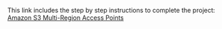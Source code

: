 This link includes the step by step instructions to complete the project:
[Amazon S3 Multi-Region Access Points](https://medium.com/@sruthianem89/project-3-amazon-s3-multi-region-access-points-d07993a5ab0f)
